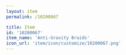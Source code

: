 ```yaml
---
layout: item
permalink: /10200067

title: Item
id: '10200067'
item_name: 'Anti-Gravity Braids'
icon_url: 'item/icon/customize/10200067.png'
---
```

